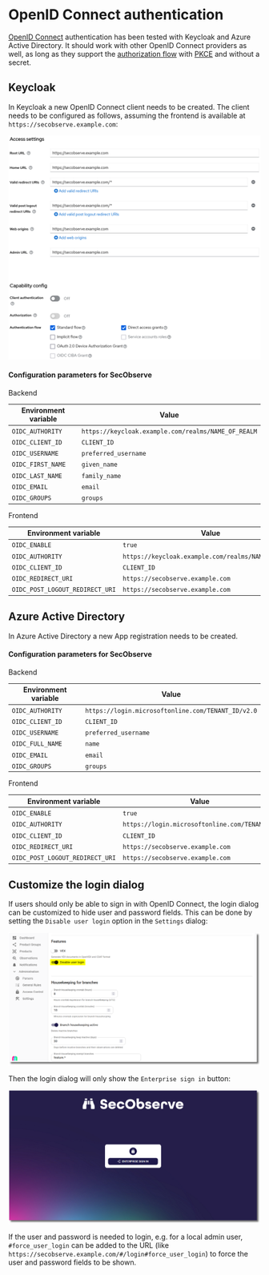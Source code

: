 # OpenID Connect authentication

[OpenID Connect](https://openid.net/developers/how-connect-works) authentication has been tested with Keycloak and Azure Active Directory. It should work with other OpenID Connect providers as well, as long as they support the [authorization flow](https://oauth.net/2/grant-types/authorization-code) with [PKCE](https://oauth.net/2/pkce) and without a secret.

## Keycloak

In Keycloak a new OpenID Connect client needs to be created. The client needs to be configured as follows, assuming the frontend is available at `https://secobserve.example.com`:

![Keycloak client settings](../assets/images/screenshot_keycloak.png)

#### Configuration parameters for SecObserve

Backend

| Environment variable | Value                                               |
|----------------------|-----------------------------------------------------|
| `OIDC_AUTHORITY`     | `https://keycloak.example.com/realms/NAME_OF_REALM` |
| `OIDC_CLIENT_ID`     | `CLIENT_ID`                                         |
| `OIDC_USERNAME`      | `preferred_username`                                |
| `OIDC_FIRST_NAME`    | `given_name`                                        |
| `OIDC_LAST_NAME`     | `family_name`                                       |
| `OIDC_EMAIL`         | `email`                                             |
| `OIDC_GROUPS`        | `groups`                                            |


Frontend

| Environment variable            | Value                                               |
|---------------------------------|-----------------------------------------------------|
| `OIDC_ENABLE`                   | `true`                                              |
| `OIDC_AUTHORITY`                | `https://keycloak.example.com/realms/NAME_OF_REALM` |
| `OIDC_CLIENT_ID`                | `CLIENT_ID`                                         |
| `OIDC_REDIRECT_URI`             | `https://secobserve.example.com`                    |
| `OIDC_POST_LOGOUT_REDIRECT_URI` | `https://secobserve.example.com`                    |


## Azure Active Directory

In Azure Active Directory a new App registration needs to be created.

#### Configuration parameters for SecObserve

Backend

| Environment variable | Value                                              |
|----------------------|----------------------------------------------------|
| `OIDC_AUTHORITY`     | `https://login.microsoftonline.com/TENANT_ID/v2.0` |
| `OIDC_CLIENT_ID`     | `CLIENT_ID`                                        |
| `OIDC_USERNAME`      | `preferred_username`                               |
| `OIDC_FULL_NAME`     | `name`                                             |
| `OIDC_EMAIL`         | `email`                                            |
| `OIDC_GROUPS`        | `groups`                                           |


Frontend

| Environment variable            | Value                                              |
|---------------------------------|----------------------------------------------------|
| `OIDC_ENABLE`                   | `true`                                             |
| `OIDC_AUTHORITY`                | `https://login.microsoftonline.com/TENANT_ID`      |
| `OIDC_CLIENT_ID`                | `CLIENT_ID`                                        |
| `OIDC_REDIRECT_URI`             | `https://secobserve.example.com`                   |
| `OIDC_POST_LOGOUT_REDIRECT_URI` | `https://secobserve.example.com`                   |


## Customize the login dialog

If users should only be able to sign in with OpenID Connect, the login dialog can be customized to hide user and password fields. This can be done by setting the `Disable user login` option in the `Settings` dialog:

![Disable user login](../assets/images/screenshot_settings_disable_user_login.png)

Then the login dialog will only show the `Enterprise sign in` button:

![Enterprise sign in](../assets/images/screenshog_login_enterprise.png)

If the user and password is needed to login, e.g. for a local admin user, `#force_user_login` can be added to the URL (like `https://secobserve.example.com/#/login#force_user_login`) to force the user and password fields to be shown.
